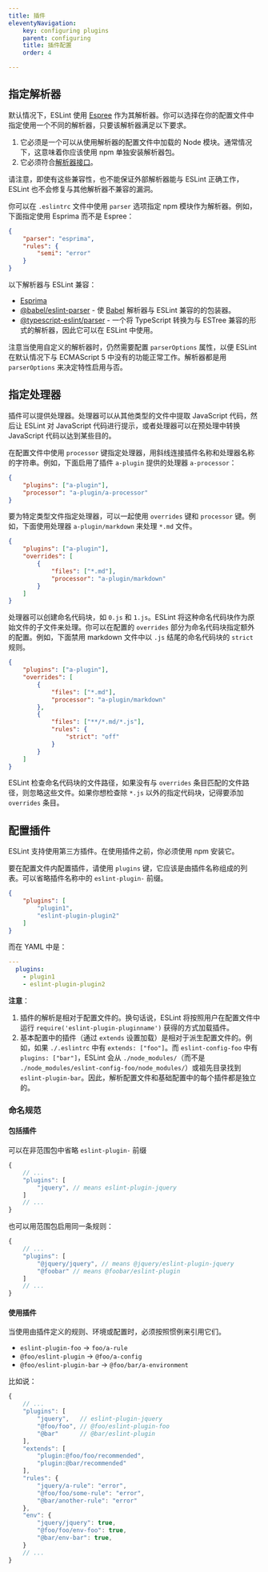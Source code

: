 ```yaml
---
title: 插件
eleventyNavigation:
    key: configuring plugins
    parent: configuring
    title: 插件配置
    order: 4

---
```


## 指定解析器

默认情况下，ESLint 使用 [Espree](https://github.com/eslint/espree) 作为其解析器。你可以选择在你的配置文件中指定使用一个不同的解析器，只要该解析器满足以下要求。

1. 它必须是一个可以从使用解析器的配置文件中加载的 Node 模块。通常情况下，这意味着你应该使用 npm 单独安装解析器包。
1. 它必须符合[解析器接口](../../developer-guide/working-with-custom-parsers)。

请注意，即使有这些兼容性，也不能保证外部解析器能与 ESLint 正确工作，ESLint 也不会修复与其他解析器不兼容的漏洞。

你可以在 `.eslintrc` 文件中使用 `parser` 选项指定 npm 模块作为解析器。例如，下面指定使用 Esprima 而不是 Espree：

```json
{
    "parser": "esprima",
    "rules": {
        "semi": "error"
    }
}
```

以下解析器与 ESLint 兼容：

* [Esprima](https://www.npmjs.com/package/esprima)
* [@babel/eslint-parser](https://www.npmjs.com/package/@babel/eslint-parser) - 使 [Babel](https://babeljs.io) 解析器与 ESLint 兼容的的包装器。
* [@typescript-eslint/parser](https://www.npmjs.com/package/@typescript-eslint/parser) - 一个将 TypeScript 转换为与 ESTree 兼容的形式的解析器，因此它可以在 ESLint 中使用。

注意当使用自定义的解析器时，仍然需要配置 `parserOptions` 属性，以便 ESLint 在默认情况下与 ECMAScript 5 中没有的功能正常工作。解析器都是用 `parserOptions` 来决定特性启用与否。

## 指定处理器

插件可以提供处理器。处理器可以从其他类型的文件中提取 JavaScript 代码，然后让 ESLint 对 JavaScript 代码进行提示，或者处理器可以在预处理中转换 JavaScript 代码以达到某些目的。

在配置文件中使用 `processor` 键指定处理器，用斜线连接插件名称和处理器名称的字符串。例如，下面启用了插件 `a-plugin` 提供的处理器 `a-processor`：

```json
{
    "plugins": ["a-plugin"],
    "processor": "a-plugin/a-processor"
}
```

要为特定类型文件指定处理器，可以一起使用 `overrides` 键和 `processor` 键。例如，下面使用处理器 `a-plugin/markdown` 来处理 `*.md` 文件。

```json
{
    "plugins": ["a-plugin"],
    "overrides": [
        {
            "files": ["*.md"],
            "processor": "a-plugin/markdown"
        }
    ]
}
```

处理器可以创建命名代码块，如 `0.js` 和 `1.js`。ESLint 将这种命名代码块作为原始文件的子文件来处理。你可以在配置的 `overrides` 部分为命名代码块指定额外的配置。例如，下面禁用 markdown 文件中以 `.js` 结尾的命名代码块的 `strict` 规则。

```json
{
    "plugins": ["a-plugin"],
    "overrides": [
        {
            "files": ["*.md"],
            "processor": "a-plugin/markdown"
        },
        {
            "files": ["**/*.md/*.js"],
            "rules": {
                "strict": "off"
            }
        }
    ]
}
```

ESLint 检查命名代码块的文件路径，如果没有与 `overrides` 条目匹配的文件路径，则忽略这些文件。如果你想检查除 `*.js` 以外的指定代码块，记得要添加 `overrides` 条目。

## 配置插件

ESLint 支持使用第三方插件。在使用插件之前，你必须使用 npm 安装它。

要在配置文件内配置插件，请使用 `plugins` 键，它应该是由插件名称组成的列表。可以省略插件名称中的  `eslint-plugin-` 前缀。

```json
{
    "plugins": [
        "plugin1",
        "eslint-plugin-plugin2"
    ]
}
```

而在 YAML 中是：

```yaml
---
  plugins:
    - plugin1
    - eslint-plugin-plugin2
```

**注意**：

1. 插件的解析是相对于配置文件的。换句话说，ESLint 将按照用户在配置文件中运行 `require('eslint-plugin-pluginname')` 获得的方式加载插件。
2. 基本配置中的插件（通过 `extends` 设置加载）是相对于派生配置文件的。例如，如果 `./.eslintrc` 中有 `extends: ["foo"]`。而 `eslint-config-foo` 中有 `plugins: ["bar"]`，ESLint 会从 `./node_modules/`（而不是 `./node_modules/eslint-config-foo/node_modules/`）或祖先目录找到 `eslint-plugin-bar`。因此，解析配置文件和基础配置中的每个插件都是独立的。

### 命名规范

#### 包括插件

可以在非范围包中省略 `eslint-plugin-` 前缀

```js
{
    // ...
    "plugins": [
        "jquery", // means eslint-plugin-jquery
    ]
    // ...
}
```

也可以用范围包启用同一条规则：

```js
{
    // ...
    "plugins": [
        "@jquery/jquery", // means @jquery/eslint-plugin-jquery
        "@foobar" // means @foobar/eslint-plugin
    ]
    // ...
}
```

#### 使用插件

当使用由插件定义的规则、环境或配置时，必须按照惯例来引用它们。

* `eslint-plugin-foo` → `foo/a-rule`
* `@foo/eslint-plugin` → `@foo/a-config`
* `@foo/eslint-plugin-bar` → `@foo/bar/a-environment`

比如说：

```js
{
    // ...
    "plugins": [
        "jquery",   // eslint-plugin-jquery
        "@foo/foo", // @foo/eslint-plugin-foo
        "@bar"      // @bar/eslint-plugin
    ],
    "extends": [
        "plugin:@foo/foo/recommended",
        "plugin:@bar/recommended"
    ],
    "rules": {
        "jquery/a-rule": "error",
        "@foo/foo/some-rule": "error",
        "@bar/another-rule": "error"
    },
    "env": {
        "jquery/jquery": true,
        "@foo/foo/env-foo": true,
        "@bar/env-bar": true,
    }
    // ...
}
```

